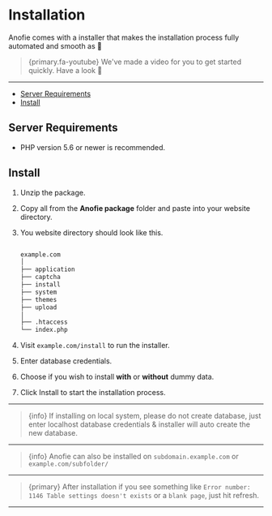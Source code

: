 # Installation

Anofie comes with a installer that makes the installation process fully automated and smooth as 🍻

> {primary.fa-youtube} We've made a video for you to get started quickly. Have a look 💪

---

- [Server Requirements](#Server-Requirements)
- [Install](#Install)


<a name="Server-Requirements"></a>
## Server Requirements

* PHP version 5.6 or newer is recommended.


<a name="Install"></a>
## Install

1. Unzip the package.
2. Copy all from the **Anofie package** folder and paste into your website directory.
3. You website directory should look like this.

    ```bash

    example.com
    │
    ├── application
    ├── captcha
    ├── install
    ├── system
    ├── themes
    ├── upload
    │
    ├── .htaccess
    └── index.php

    ```

4. Visit `example.com/install` to run the installer. 
5. Enter database credentials.
6. Choose if you wish to install **with** or **without** dummy data.
7. Click Install to start the installation process.


---

> {info} If installing on local system, please do not create database, just enter localhost database credentials & installer will auto create the new database.

---

> {info} Anofie can also be installed on `subdomain.example.com` or `example.com/subfolder/`

---

> {primary} After installation if you see something like `Error number: 1146 Table settings doesn't exists` or a `blank page`, just hit refresh.

---